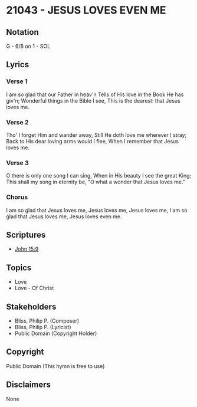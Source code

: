 # 21043 - JESUS LOVES EVEN ME

## Notation

G - 6/8 on 1 - SOL

## Lyrics

### Verse 1

I am so glad that our Father in heav'n Tells of His love in the Book He has giv'n; Wonderful things in the Bible I see, This is the dearest: that Jesus loves me.

### Verse 2

Tho' I forget Him and wander away, Still He doth love me wherever I stray; Back to His dear loving arms would I flee, When I remember that Jesus loves me.

### Verse 3

O there is only one song I can sing, When in His beauty I see the great King; This shall my song in eternity be, "O what a wonder that Jesus loves me."

### Chorus

I am so glad that Jesus loves me, Jesus loves me, Jesus loves me, I am so glad that Jesus loves me, Jesus loves even me.


## Scriptures

- [John 15:9](https://www.biblegateway.com/passage/?search=John%2015%3A9)

## Topics

- Love
- Love - Of Christ

## Stakeholders

- Bliss, Philip P. (Composer)
- Bliss, Philip P. (Lyricist)
- Public Domain (Copyright Holder)

## Copyright

Public Domain
(This hymn is free to use)

## Disclaimers

None


